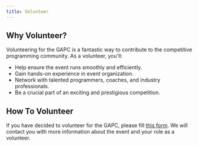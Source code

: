 ```yaml
---
title: Volunteer
---
```


## Why Volunteer?

Volunteering for the GAPC is a fantastic way to contribute to the competitive programming community. As a volunteer, you'll:

- Help ensure the event runs smoothly and efficiently.
- Gain hands-on experience in event organization.
- Network with talented programmers, coaches, and industry professionals.
- Be a crucial part of an exciting and prestigious competition.

## How To Volunteer

If you have decided to volunteer for the GAPC, please fill [this form](https://forms.gle/WGWqgCZV44fgmtqJ7). We will contact you with more information about the event and your role as a volunteer.
